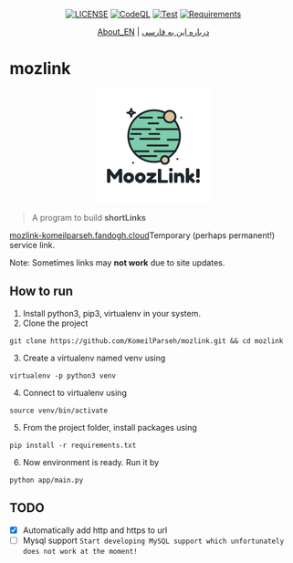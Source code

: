 <div align=center>

[![LICENSE](https://img.shields.io/badge/LICENSE-GPL--3.0-green)](https://github.com/komeilparseh/mozlink/blob/main/LICENSE)
[![CodeQL](https://github.com/komeilparseh/mozlink/workflows/CodeQL/badge.svg)](https://github.com/komeilparseh/mozlink/actions?query=workflow%3ACodeQL)
[![Test](https://github.com/KomeilParseh/mozlink/actions/workflows/python-app.yml/badge.svg?branch=main)](https://github.com/KomeilParseh/mozlink/actions/workflows/python-app.yml)
[![Requirements](https://img.shields.io/badge/Requirements-See%20Here-orange)](https://github.com/komeilparseh/mozlink/blob/main/requirements.txt)

[About_EN](https://komeilparseh.github.io/blog/2021/May/04/Mozlink/) | [درباره این به فارسی](https://vrgl.ir/yEtRu)

</div>

# mozlink

<div align=center>

![logo](app/static/logo.png)

</div>

> A program to build **shortLinks**

[mozlink-komeilparseh.fandogh.cloud](https://mozlink-komeilparseh.fandogh.cloud/)Temporary (perhaps permanent!) service link.

Note: Sometimes links may **not work** due to site updates.

## How to run

1. Install python3, pip3, virtualenv in your system.
2. Clone the project

```console
git clone https://github.com/KomeilParseh/mozlink.git && cd mozlink
```

3. Create a virtualenv named venv using

```console
virtualenv -p python3 venv
```

4. Connect to virtualenv using

```console
source venv/bin/activate
```

5. From the project folder, install packages using

```console
pip install -r requirements.txt
```

6. Now environment is ready. Run it by

```console
python app/main.py
```

## TODO

* [x] Automatically add http and https to url
* [ ] Mysql support `Start developing MySQL support which unfortunately does not work at the moment!‍‍‍‍`
